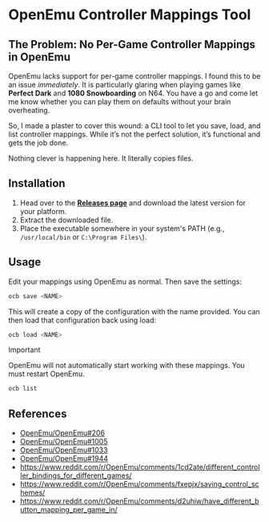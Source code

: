 # OpenEmu Controller Mappings Tool

## The Problem: No Per-Game Controller Mappings in OpenEmu

OpenEmu lacks support for per-game controller mappings. I found this to be an issue _immediately_. It is particularly glaring when playing games like **Perfect Dark** and **1080 Snowboarding** on N64. You have a go and come let me know whether you can play them on defaults without your brain overheating.

So, I made a plaster to cover this wound: a CLI tool to let you save, load, and list controller mappings. While it’s not the perfect solution, it’s functional and gets the job done.

Nothing clever is happening here. It literally copies files.

## Installation

1. Head over to the **[Releases page](https://github.com/mattcanty/openemu-controller-bindings/releases)** and download the latest version for your platform.
2. Extract the downloaded file.
3. Place the executable somewhere in your system's PATH (e.g., `/usr/local/bin` or `C:\Program Files\`).

## Usage

Edit your mappings using OpenEmu as normal. Then save the settings:

```bash
ocb save <NAME>
```

This will create a copy of the configuration with the name provided. You can then load that configuration back using load:

```bash
ocb load <NAME>
```

> [!IMPORTANT]  
> OpenEmu will not automatically start working with these mappings. You must restart OpenEmu.

```bash
ocb list
```

## References

- [OpenEmu/OpenEmu#206](https://github.com/OpenEmu/OpenEmu/issues/206)
- [OpenEmu/OpenEmu#1005](https://github.com/OpenEmu/OpenEmu/issues/1005)
- [OpenEmu/OpenEmu#1033](https://github.com/OpenEmu/OpenEmu/issues/1033)
- [OpenEmu/OpenEmu#1944](https://github.com/OpenEmu/OpenEmu/issues/1944)
- https://www.reddit.com/r/OpenEmu/comments/1cd2ate/different_controller_bindings_for_different_games/
- https://www.reddit.com/r/OpenEmu/comments/fxepjx/saving_control_schemes/
- https://www.reddit.com/r/OpenEmu/comments/d2uhiw/have_different_button_mapping_per_game_in/
